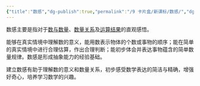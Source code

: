 ```yaml
---
{"title":"数感","dg-publish":true,"permalink":"/9 卡片盒/新课标/数感/","dgPassFrontmatter":true,"noteIcon":""}
---
```



数感主要是指对于<u>数与数量</u>、<u>数量关系</u>及<u>运算结果</u>的直观感悟。

能够在真实情境中理解数的意义，能用数表示物体的个数或事物的顺序；能在简单的真实情境中进行合理估算，作出合理判断；能初步体会并表达事物蕴含的简单数量规律。数感是形成抽象能力的经验基础。

建立数感有助于理解数的意义和数量关系，初步感受数学表达的简洁与精确，增强好奇心，培养学习数学的兴趣。